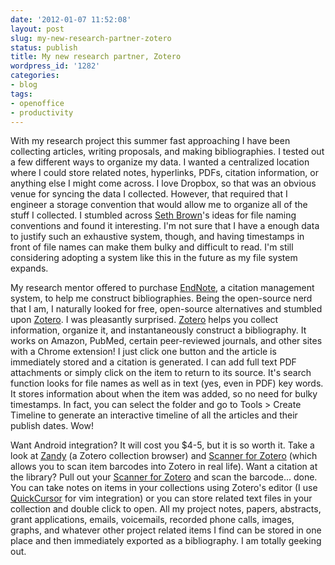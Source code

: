 ```yaml
---
date: '2012-01-07 11:52:08'
layout: post
slug: my-new-research-partner-zotero
status: publish
title: My new research partner, Zotero
wordpress_id: '1282'
categories:
- blog
tags:
- openoffice
- productivity
---
```


With my research project this summer fast approaching I have been collecting articles, writing proposals, and making bibliographies. I tested out a few different ways to organize my data. I wanted a centralized location where I could store related notes, hyperlinks, PDFs, citation information, or anything else I might come across. I love Dropbox, so that was an obvious venue for syncing the data I collected. However, that required that I engineer a storage convention that would allow me to organize all of the stuff I collected. I stumbled across [Seth Brown](http://www.drbunsen.org/home/2011/4/12/naming-and-searching-files-part-1.html)'s ideas for file naming conventions and found it interesting. I'm not sure that I have a enough data to justify such an exhaustive system, though, and having timestamps in front of file names can make them bulky and difficult to read. I'm still considering adopting a system like this in the future as my file system expands.

My research mentor offered to purchase [EndNote](http://www.endnote.com/), a citation management system, to help me construct bibliographies. Being the open-source nerd that I am, I naturally looked for free, open-source alternatives and stumbled upon [Zotero](http://www.zotero.org/). I was pleasantly surprised. [Zotero](http://www.zotero.org/) helps you collect information, organize it, and instantaneously construct a bibliography. It works on Amazon, PubMed, certain peer-reviewed journals, and other sites with a Chrome extension! I just click one button and the article is immediately stored and a citation is generated. I can add full text PDF attachments or simply click on the item to return to its source. It's search function looks for file names as well as in text (yes, even in PDF) key words. It stores information about when the item was added, so no need for bulky timestamps. In fact, you can select the folder and go to Tools > Create Timeline to generate an interactive timeline of all the articles and their publish dates. Wow!

Want Android integration? It will cost you $4-5, but it is so worth it. Take a look at [Zandy](http://www.gimranov.com/avram/w/zandy-user-guide) (a Zotero collection browser) and [Scanner for Zotero](https://market.android.com/details?id=org.ale.scanner.zotero) (which allows you to scan item barcodes into Zotero in real life). Want a citation at the library? Pull out your [Scanner for Zotero](https://market.android.com/details?id=org.ale.scanner.zotero) and scan the barcode... done. You can take notes on items in your collections using Zotero's editor (I use [QuickCursor](http://www.hogbaysoftware.com/products/quickcursor) for vim integration) or you can store related text files in your collection and double click to open. All my project notes, papers, abstracts, grant applications, emails, voicemails, recorded phone calls, images, graphs, and whatever other project related items I find can be stored in one place and then immediately exported as a bibliography. I am totally geeking out.
